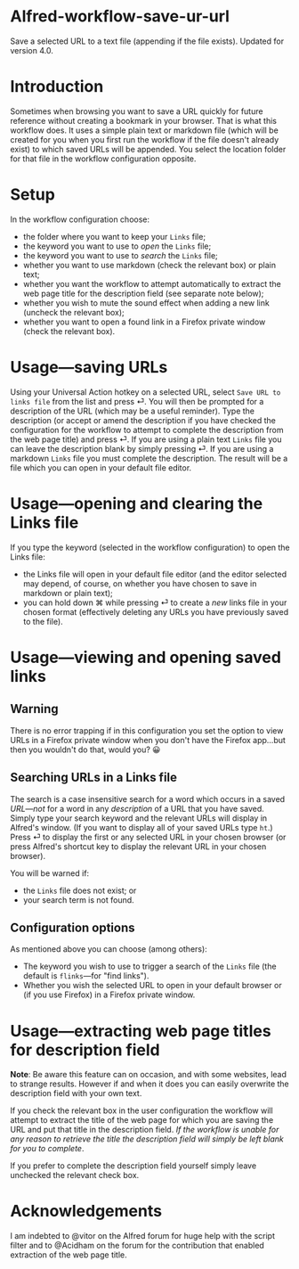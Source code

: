# Alfred-workflow-save-ur-url
Save a selected URL to a text file (appending if the file exists). Updated for version 4.0.

# Introduction

Sometimes when browsing you want to save a URL quickly for future reference without creating a bookmark in your browser. That is what this workflow does. It uses a simple plain text or markdown file (which will be created for you when you first run the workflow if the file doesn't already exist) to which saved URLs will be appended. You select the location folder for that file in the workflow configuration opposite.

# Setup

In the workflow configuration choose:
- the folder where you want to keep your `Links` file;
- the keyword you want to use to *open* the `Links` file;
- the keyword you want to use to *search* the `Links` file;
- whether you want to use markdown (check the relevant box) or plain text;
- whether you want the workflow to attempt automatically to extract the web page title for the description field (see separate note below);
- whether you wish to mute the sound effect when adding a new link (uncheck the relevant box);
- whether you want to open a found link in a Firefox private window (check the relevant box).

# Usage—saving URLs

Using your Universal Action hotkey on a selected URL, select `Save URL to links file` from the list and press ⏎. You will then be prompted for a description of the URL (which may be a useful reminder). Type the description (or accept or amend the description if you have checked the configuration for the workflow to attempt to complete the description from the web page title) and press ⏎. If you are using a plain text `Links` file you can leave the description blank by simply pressing ⏎. If you are using a markdown `Links` file you must complete the description. The result will be a file which you can open in your default file editor.

# Usage—opening and clearing the Links file

If you type the keyword (selected in the workflow configuration) to open the Links file:
- the Links file will open in your default file editor (and the editor selected may depend, of course, on whether you have chosen to save in markdown or plain text);
- you can hold down ⌘ while pressing ⏎ to create a *new* links file in your chosen format (effectively deleting any URLs you have previously saved to the file).

# Usage—viewing and opening saved links
## Warning
There is no error trapping if in this configuration you set the option to view URLs in a Firefox private window when you don't have the Firefox app...but then you wouldn't do that, would you? 😀

## Searching URLs in a Links file
The search is a case insensitive search for a word which occurs in a saved *URL*—*not* for a word in any *description* of a URL that you have saved. Simply type your search keyword and the relevant URLs will display in Alfred's window. (If you want to display all of your saved URLs type `ht`.) Press ⏎ to display the first or any selected URL in your chosen browser (or press Alfred's shortcut key to display the relevant URL in your chosen browser).

You will be warned if:
- the `Links` file does not exist; or
- your search term is not found.

## Configuration options
As mentioned above you can choose (among others):
- The keyword you wish to use to trigger a search of the `Links` file (the default is `flinks`—for "find links").
- Whether you wish the selected URL to open in your default browser or (if you use Firefox) in a Firefox private window.

# Usage—extracting web page titles for description field

**Note**: Be aware this feature can on occasion, and with some websites, lead to strange results. However if and when it does you can easily overwrite the description field with your own text.

If you check the relevant box in the user configuration the workflow will attempt to extract the title of the web page for which you are saving the URL and put that title in the description field. *If the workflow is unable for any reason to retrieve the title the description field will simply be left blank for you to complete*.

If you prefer to complete the description field yourself simply leave unchecked the relevant check box.

# Acknowledgements
I am indebted to @vitor on the Alfred forum for huge help with the script filter and to @Acidham on the forum for the contribution that enabled extraction of the web page title.
